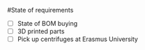 #State of requirements
- [ ] State of BOM buying
- [ ] 3D printed parts
- [ ] Pick up centrifuges at Erasmus University
